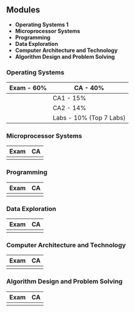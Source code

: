 ## Modules
- **Operating Systems 1**
- **Microprocessor Systems**
- **Programming**
- **Data Exploration**
- **Computer Architecture and Technology**
- **Algorithm Design and Problem Solving**

### Operating Systems

| **Exam - 60%** | **CA - 40%**            |
| -------------- | ----------------------- |
|                | CA1 - 15%               |
|                | CA2 - 14%               |
|                | Labs - 10% (Top 7 Labs) |
### Microprocessor Systems

| **Exam** | **CA** |
| -------- | ------ |
|          |        |
### Programming

| **Exam** | **CA** |
| -------- | ------ |
|          |        |
### Data Exploration

| **Exam** | **CA** |
| -------- | ------ |
|          |        |
### Computer Architecture and Technology

| **Exam** | **CA** |
| -------- | ------ |
|          |        |


### Algorithm Design and Problem Solving

| **Exam** | **CA** |
| -------- | ------ |
|          |        |
